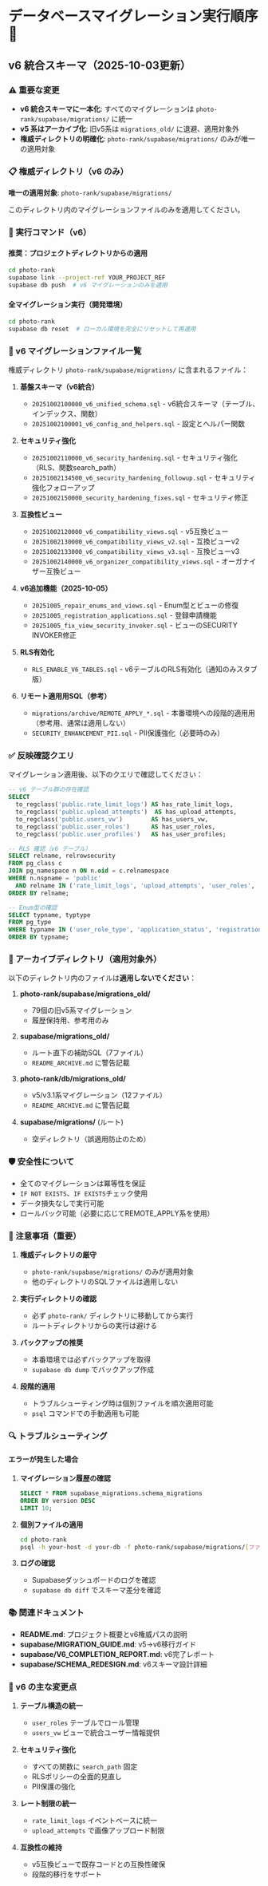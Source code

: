 # データベースマイグレーション実行順序 🚀

## v6 統合スキーマ（2025-10-03更新）

### ⚠️ 重要な変更
- **v6 統合スキーマに一本化**: すべてのマイグレーションは `photo-rank/supabase/migrations/` に統一
- **v5 系はアーカイブ化**: 旧v5系は `migrations_old/` に退避、適用対象外
- **権威ディレクトリの明確化**: `photo-rank/supabase/migrations/` のみが唯一の適用対象

### 📋 権威ディレクトリ（v6 のみ）

**唯一の適用対象**: `photo-rank/supabase/migrations/`

このディレクトリ内のマイグレーションファイルのみを適用してください。

### 🔧 実行コマンド（v6）

#### 推奨：プロジェクトディレクトリからの適用
```bash
cd photo-rank
supabase link --project-ref YOUR_PROJECT_REF
supabase db push  # v6 マイグレーションのみを適用
```

#### 全マイグレーション実行（開発環境）
```bash
cd photo-rank
supabase db reset  # ローカル環境を完全にリセットして再適用
```

### 📂 v6 マイグレーションファイル一覧

権威ディレクトリ `photo-rank/supabase/migrations/` に含まれるファイル：

1. **基盤スキーマ（v6統合）**
   - `20251002100000_v6_unified_schema.sql` - v6統合スキーマ（テーブル、インデックス、関数）
   - `20251002100001_v6_config_and_helpers.sql` - 設定とヘルパー関数

2. **セキュリティ強化**
   - `20251002110000_v6_security_hardening.sql` - セキュリティ強化（RLS、関数search_path）
   - `20251002134500_v6_security_hardening_followup.sql` - セキュリティ強化フォローアップ
   - `20251002150000_security_hardening_fixes.sql` - セキュリティ修正

3. **互換性ビュー**
   - `20251002120000_v6_compatibility_views.sql` - v5互換ビュー
   - `20251002130000_v6_compatibility_views_v2.sql` - 互換ビューv2
   - `20251002133000_v6_compatibility_views_v3.sql` - 互換ビューv3
   - `20251002140000_v6_organizer_compatibility_views.sql` - オーガナイザー互換ビュー

4. **v6追加機能（2025-10-05）**
   - `20251005_repair_enums_and_views.sql` - Enum型とビューの修復
   - `20251005_registration_applications.sql` - 登録申請機能
   - `20251005_fix_view_security_invoker.sql` - ビューのSECURITY INVOKER修正

5. **RLS有効化**
   - `RLS_ENABLE_V6_TABLES.sql` - v6テーブルのRLS有効化（通知のみスタブ版）

6. **リモート適用用SQL（参考）**
   - `migrations/archive/REMOTE_APPLY_*.sql` - 本番環境への段階的適用用（参考用、通常は適用しない）
   - `SECURITY_ENHANCEMENT_PII.sql` - PII保護強化（必要時のみ）

### ✅ 反映確認クエリ

マイグレーション適用後、以下のクエリで確認してください：

```sql
-- v6 テーブル群の存在確認
SELECT
  to_regclass('public.rate_limit_logs') AS has_rate_limit_logs,
  to_regclass('public.upload_attempts')  AS has_upload_attempts,
  to_regclass('public.users_vw')        AS has_users_vw,
  to_regclass('public.user_roles')      AS has_user_roles,
  to_regclass('public.user_profiles')   AS has_user_profiles;

-- RLS 確認（v6 テーブル）
SELECT relname, relrowsecurity
FROM pg_class c
JOIN pg_namespace n ON n.oid = c.relnamespace
WHERE n.nspname = 'public'
  AND relname IN ('rate_limit_logs', 'upload_attempts', 'user_roles', 'user_profiles')
ORDER BY relname;

-- Enum型の確認
SELECT typname, typtype
FROM pg_type
WHERE typname IN ('user_role_type', 'application_status', 'registration_type')
ORDER BY typname;
```

### 🚫 アーカイブディレクトリ（適用対象外）

以下のディレクトリ内のファイルは**適用しないでください**：

1. **photo-rank/supabase/migrations_old/**
   - 79個の旧v5系マイグレーション
   - 履歴保持用、参考用のみ

2. **supabase/migrations_old/**
   - ルート直下の補助SQL（7ファイル）
   - `README_ARCHIVE.md` に警告記載

3. **photo-rank/db/migrations_old/**
   - v5/v3.1系マイグレーション（12ファイル）
   - `README_ARCHIVE.md` に警告記載

4. **supabase/migrations/** (ルート)
   - 空ディレクトリ（誤適用防止のため）

### 🛡️ 安全性について

- 全てのマイグレーションは冪等性を保証
- `IF NOT EXISTS`、`IF EXISTS`チェック使用
- データ損失なしで実行可能
- ロールバック可能（必要に応じてREMOTE_APPLY系を使用）

### 📝 注意事項（重要）

1. **権威ディレクトリの厳守**
   - `photo-rank/supabase/migrations/` のみが適用対象
   - 他のディレクトリのSQLファイルは適用しない

2. **実行ディレクトリの確認**
   - 必ず `photo-rank/` ディレクトリに移動してから実行
   - ルートディレクトリからの実行は避ける

3. **バックアップの推奨**
   - 本番環境では必ずバックアップを取得
   - `supabase db dump` でバックアップ作成

4. **段階的適用**
   - トラブルシューティング時は個別ファイルを順次適用可能
   - `psql` コマンドでの手動適用も可能

### 🔍 トラブルシューティング

#### エラーが発生した場合

1. **マイグレーション履歴の確認**
   ```sql
   SELECT * FROM supabase_migrations.schema_migrations
   ORDER BY version DESC
   LIMIT 10;
   ```

2. **個別ファイルの適用**
   ```bash
   cd photo-rank
   psql -h your-host -d your-db -f photo-rank/supabase/migrations/[ファイル名].sql
   ```

3. **ログの確認**
   - Supabaseダッシュボードのログを確認
   - `supabase db diff` でスキーマ差分を確認

### 📚 関連ドキュメント

- **README.md**: プロジェクト概要とv6権威パスの説明
- **supabase/MIGRATION_GUIDE.md**: v5→v6移行ガイド
- **supabase/V6_COMPLETION_REPORT.md**: v6完了レポート
- **supabase/SCHEMA_REDESIGN.md**: v6スキーマ設計詳細

### 🎯 v6 の主な変更点

1. **テーブル構造の統一**
   - `user_roles` テーブルでロール管理
   - `users_vw` ビューで統合ユーザー情報提供

2. **セキュリティ強化**
   - すべての関数に `search_path` 固定
   - RLSポリシーの全面的見直し
   - PII保護の強化

3. **レート制限の統一**
   - `rate_limit_logs` イベントベースに統一
   - `upload_attempts` で画像アップロード制限

4. **互換性の維持**
   - v5互換ビューで既存コードとの互換性確保
   - 段階的移行をサポート
